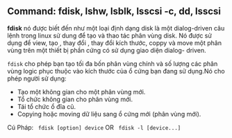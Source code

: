 ## Command: fdisk, lshw, lsblk, lsscsi -c, dd, lsscsi

**fdisk** nó được biết đến như một loại định dạng disk là một dialog-driven câu lệnh trong linux sử dung để tạo và thao tác phân vùng disk. Nó được sử dụng để view, tạo , thay đổi , thay đổi kích thước, coppy và move một phân vùng trên một thiết bị phần cứng có sử dụng giao diện dialog- driven.

`fdisk` cho phép bạn tạo tối đa bốn phân vùng chính và số lượng các phân vùng logic phục thuộc vào kích thước của ổ cứng bạn đang sử dụng.Nó cho phép người sử dụng:
- Tạo một không gian cho một phân vùng mới.
- Tổ chức không gian cho phân vùng mới.
- Tái tổ chức ổ đĩa cũ.
- Copying hoặc moving dữ liệu sang ổ cứng mới (phân vùng mới).

Cú Pháp: ` fdisk [option] device` OR ` fdisk -l [device...]`

